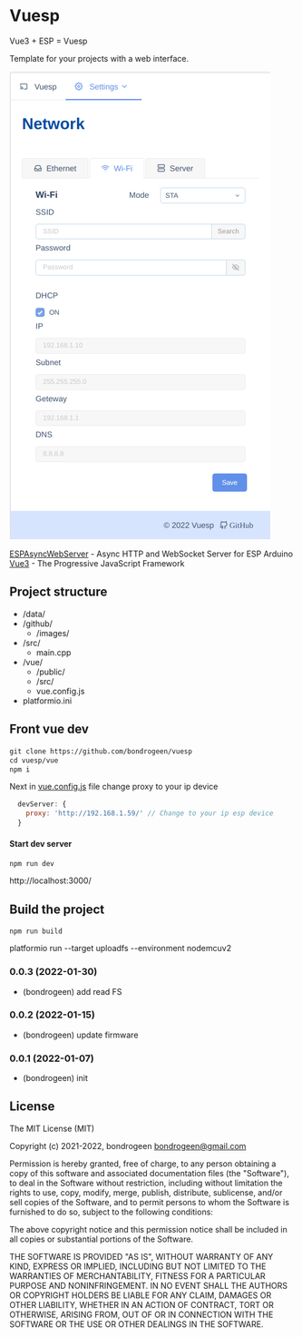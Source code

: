 # Vuesp 

Vue3 + ESP = Vuesp

Template for your projects with a web interface.

![image](https://raw.githubusercontent.com/bondrogeen/vuesp/master/github/images/screen1.png)


[ESPAsyncWebServer](https://github.com/me-no-dev/ESPAsyncWebServer) - Async HTTP and WebSocket Server for ESP Arduino   
[Vue3](https://vuejs.org/) - The Progressive JavaScript Framework     



## Project structure

- /data/
- /github/
    - /images/
- /src/
    - main.cpp
- /vue/
    - /public/
    - /src/
    - vue.config.js
- platformio.ini


## Front vue dev
```
git clone https://github.com/bondrogeen/vuesp
cd vuesp/vue
npm i
```

Next in  [vue.config.js](./vue/vue.config.js) file change proxy to your ip device

```js
  devServer: {
    proxy: 'http://192.168.1.59/' // Change to your ip esp device
  }
```

#### Start dev server
```
npm run dev
```

http://localhost:3000/ 



## Build the project
```
npm run build
```

platformio run --target uploadfs --environment nodemcuv2


### 0.0.3 (2022-01-30)
* (bondrogeen) add read FS

### 0.0.2 (2022-01-15)
* (bondrogeen) update firmware

### 0.0.1 (2022-01-07)
* (bondrogeen) init

## License

The MIT License (MIT)

Copyright (c) 2021-2022, bondrogeen <bondrogeen@gmail.com>

Permission is hereby granted, free of charge, to any person obtaining a copy
of this software and associated documentation files (the "Software"), to deal
in the Software without restriction, including without limitation the rights
to use, copy, modify, merge, publish, distribute, sublicense, and/or sell
copies of the Software, and to permit persons to whom the Software is
furnished to do so, subject to the following conditions:

The above copyright notice and this permission notice shall be included in
all copies or substantial portions of the Software.

THE SOFTWARE IS PROVIDED "AS IS", WITHOUT WARRANTY OF ANY KIND, EXPRESS OR
IMPLIED, INCLUDING BUT NOT LIMITED TO THE WARRANTIES OF MERCHANTABILITY,
FITNESS FOR A PARTICULAR PURPOSE AND NONINFRINGEMENT. IN NO EVENT SHALL THE
AUTHORS OR COPYRIGHT HOLDERS BE LIABLE FOR ANY CLAIM, DAMAGES OR OTHER
LIABILITY, WHETHER IN AN ACTION OF CONTRACT, TORT OR OTHERWISE, ARISING FROM,
OUT OF OR IN CONNECTION WITH THE SOFTWARE OR THE USE OR OTHER DEALINGS IN
THE SOFTWARE.
